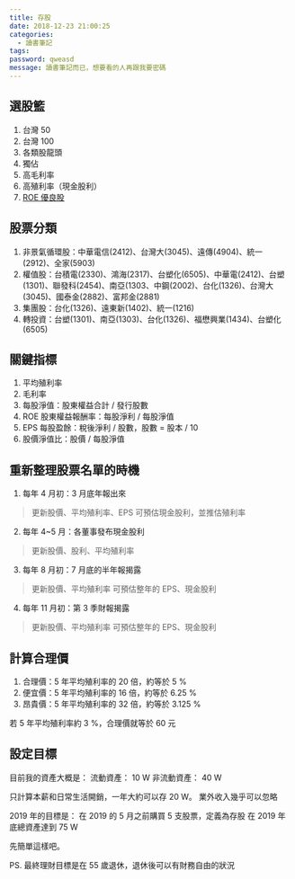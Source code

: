 ```yaml
---
title: 存股
date: 2018-12-23 21:00:25
categories:
  - 讀書筆記
tags:
password: qweasd
message: 讀書筆記而已，想要看的人再跟我要密碼
---
```


## 選股籃
1. 台灣 50 
2. 台灣 100
3. 各類股龍頭
4. 獨佔
5. 高毛利率
6. 高殖利率（現金股利）
7. [ROE 優良股](http://mikeon88.freebbs.tw/viewthread.php?tid=984&extra=page%3D1)

## 股票分類
1. 非景氣循環股：中華電信(2412)、台灣大(3045)、遠傳(4904)、統一(2912)、全家(5903)
2. 權值股：台積電(2330)、鴻海(2317)、台塑化(6505)、中華電(2412)、台塑(1301)、聯發科(2454)、南亞(1303、中鋼(2002)、台化(1326)、台灣大(3045)、國泰金(2882)、富邦金(2881)
3. 集團股：台化(1326)、遠東新(1402)、統一(1216)
4. 轉投資：台塑(1301)、南亞(1303)、台化(1326)、福懋興業(1434)、台塑化(6505)

## 關鍵指標
1. 平均殖利率
2. 毛利率
3. 每股淨值：股東權益合計 / 發行股數
4. ROE 股東權益報酬率：每股淨利 / 每股淨值
5. EPS 每股盈餘：稅後淨利 / 股數，股數 = 股本 / 10 
6. 股價淨值比：股價 / 每股淨值

## 重新整理股票名單的時機
1. 每年 4 月初：3 月底年報出來
> 更新股價、平均殖利率、EPS
> 可預估現金股利，並推估殖利率
2. 每年 4~5 月：各董事發布現金股利
> 更新股價、股利、平均殖利率
3. 每年 8 月初：7 月底的半年報揭露
> 更新股價、平均殖利率
> 可預估整年的 EPS、現金股利
4. 每年 11 月初：第 3 季財報揭露
> 更新股價、平均殖利率
> 可預估整年的 EPS、現金股利

## 計算合理價
1. 合理價：5 年平均殖利率的 20 倍，約等於 5 %
2. 便宜價：5 年平均殖利率的 16 倍，約等於 6.25 %
3. 昂貴價：5 年平均殖利率的 32 倍，約等於 3.125 %

若 5 年平均殖利率約 3 %，合理價就等於 60 元

## 設定目標

目前我的資產大概是：
流動資產： 10 W
非流動資產： 40 W 

只計算本薪和日常生活開銷，一年大約可以存 20 W。
業外收入幾乎可以忽略

2019 年的目標是：
在 2019 的 5 月之前購買 5 支股票，定義為存股
在 2019 年底總資產達到 75 W

先簡單這樣吧。

PS. 最終理財目標是在 55 歲退休，退休後可以有財務自由的狀況
